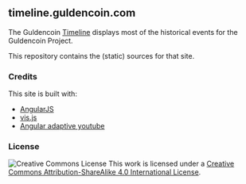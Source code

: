 ## timeline.guldencoin.com

The Guldencoin [Timeline](https://timeline.guldencoin.com) displays most of the historical events for the Guldencoin Project.

This repository contains the (static) sources for that site.


### Credits

This site is built with:

 - [AngularJS](http://angularjs.org/)
 - [vis.js](http://visjs.org)
 - [Angular adaptive youtube](https://github.com/angular-adaptive/adaptive-youtube)

### License

![Creative Commons License](https://i.creativecommons.org/l/by-sa/4.0/88x31.png)
This work is licensed under a [Creative Commons Attribution-ShareAlike 4.0 International License](http://creativecommons.org/licenses/by-sa/4.0/).